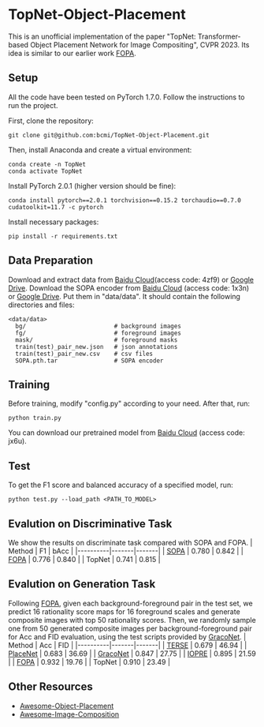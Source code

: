# TopNet-Object-Placement
This is an unofficial implementation of the paper "TopNet: Transformer-based Object Placement Network for Image Compositing", CVPR 2023. Its idea is similar to our earlier work [FOPA](https://github.com/bcmi/FOPA-Fast-Object-Placement-Assessment). 

## Setup
All the code have been tested on PyTorch 1.7.0. Follow the instructions to run the project.

First, clone the repository:
```
git clone git@github.com:bcmi/TopNet-Object-Placement.git
```
Then, install Anaconda and create a virtual environment:
```
conda create -n TopNet
conda activate TopNet
```
Install PyTorch 2.0.1 (higher version should be fine):
```
conda install pytorch==2.0.1 torchvision==0.15.2 torchaudio==0.7.0 cudatoolkit=11.7 -c pytorch
```
Install necessary packages:
```
pip install -r requirements.txt
```

## Data Preparation
Download and extract data from  [Baidu Cloud](https://pan.baidu.com/s/10JBpXBMZybEl5FTqBlq-hQ)(access code: 4zf9) or [Google Drive](https://drive.google.com/file/d/1VBTCO3QT1hqzXre1wdWlndJR97SI650d/view?pli=1). Download the SOPA encoder from [Baidu Cloud](https://pan.baidu.com/s/1hQGm3ryRONRZpNpU66SJZA?_at_=1715224325066) (access code: 1x3n) or [Google Drive](https://drive.google.com/file/d/1DMCINPzrBsxXj_9fTKnzB7mQcd8WQi3T/view). Put them in "data/data". It should contain the following directories and files:
```
<data/data>
  bg/                         # background images
  fg/                         # foreground images
  mask/                       # foreground masks
  train(test)_pair_new.json   # json annotations 
  train(test)_pair_new.csv    # csv files
  SOPA.pth.tar                # SOPA encoder
```
## Training
Before training, modify "config.py" according to your need. After that, run:
```
python train.py
```
You can download our pretrained model from [Baidu Cloud](https://pan.baidu.com/s/1TXsNIG4pRAw-wGQUv3doPA?pwd=jx6u) (access code: jx6u). 
## Test
To get the F1 score and balanced accuracy of a specified model, run:
```
python test.py --load_path <PATH_TO_MODEL> 
```
## Evalution on Discriminative Task
We show the results on discriminate task compared with SOPA and FOPA.
| Method   | F1   | bAcc   |
|----------|-------|-------|
| [SOPA](https://arxiv.org/abs/2107.01889)   | 0.780 | 0.842 |
| [FOPA](https://arxiv.org/abs/2205.14280)     | 0.776 | 0.840 |
| TopNet   | 0.741 | 0.815 |

## Evalution on Generation Task
Following [FOPA](https://arxiv.org/abs/2205.14280), given each background-foreground pair in the test set, we predict 16 rationality score maps for 16 foreground scales and generate composite images with top 50 rationality scores. Then, we randomly sample one from 50 generated composite images per background-foreground pair for Acc and FID evaluation, using the test scripts provided by [GracoNet](https://arxiv.org/abs/2207.11464).
| Method   | Acc   | FID   |
|----------|-------|-------|
| [TERSE](https://arxiv.org/abs/1904.05475)    | 0.679 | 46.94 |
| [PlaceNet](https://www.ecva.net/papers/eccv_2020/papers_ECCV/papers/123580562.pdf) | 0.683 | 36.69 |
| [GracoNet](https://arxiv.org/abs/2207.11464) | 0.847 | 27.75 |
| [IOPRE](https://openreview.net/pdf?id=hwHBaL7wur)    | 0.895 | 21.59 |
| [FOPA](https://arxiv.org/abs/2205.14280)     | 0.932 | 19.76 |
| TopNet   | 0.910 | 23.49 |

## Other Resources

+ [Awesome-Object-Placement](https://github.com/bcmi/Awesome-Object-Placement)
+ [Awesome-Image-Composition](https://github.com/bcmi/Awesome-Image-Composition)
